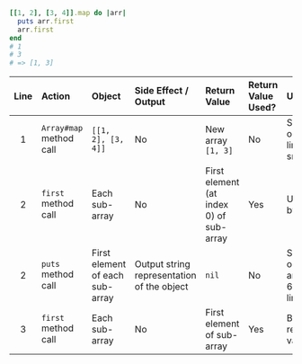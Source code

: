 ```ruby
[[1, 2], [3, 4]].map do |arr|
  puts arr.first
  arr.first
end
# 1
# 3
# => [1, 3]
```

| Line| Action              | Object                 |Side Effect / Output| Return Value  | Return Value Used? | Usage |
|:---:| :-----------------  | :----------            |:---       | :------------ | :------------ | :---------- |
|  1  | `Array#map` method call | `[[1, 2], [3, 4]]` | No        | New array `[1, 3]`| No | Shown on last line of snippet |
|  2  | `first` method call | Each sub-array         | No        | First element (at index 0) of sub-array | Yes | Used by `puts` |
|  2  | `puts` method call  | First element of each sub-array | Output string representation of the object | `nil` | No | Shown on 5th and 6th lines |
|  3  | `first` method call | Each sub-array         | No        | First element of sub-array | Yes | Block's return value |
